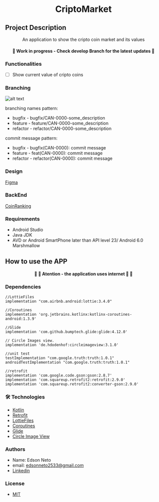 <h1 align="center">CriptoMarket</h1>



## Project Description
<p align="center">An application to show the cripto coin market and its values</p>


<h4 align="center"> 
	🚧   Work in progress - Check develop Branch for the latest updates  🚧
</h4>


### Functionalities

- [ ] Show current value of cripto coins

### Branching

![alt text](https://user-images.githubusercontent.com/79104686/158034889-86902ca9-de90-4199-bc97-0659a4759066.png)

branching names pattern:
- bugfix - bugfix/CAN-0000-some_description
- feature - feature/CAN-0000-some_description
- refactor - refactor/CAN-0000-some_description

commit message pattern:
- bugfix - bugfix(CAN-0000): commit message
- feature - feat(CAN-0000): commit message
- refactor - refactor(CAN-0000): commit message

### Design

[Figma](https://www.figma.com/file/uWe8yjysaIOMgdM58oW0FQ/Crypto-Trading-Application-UI-Kit-(Community)?node-id=146%3A10)

### BackEnd

[CoinRanking](https://developers.coinranking.com/api/documentation/coins)

### Requirements 

- Android Studio
- Java JDK
- AVD or Android SmartPhone later than API level 23/ Android 6.0 Marshmallow

## How to use the APP
<h4 align="center"> 
	🚧 🚨  Atention - the application uses internet 🚨 🚧 
</h4>



### Dependencies 
    
    //LottieFiles
    implementation "com.airbnb.android:lottie:3.4.0"

    //Coroutines
    implementation 'org.jetbrains.kotlinx:kotlinx-coroutines-android:1.3.9'

    //Glide
    implementation 'com.github.bumptech.glide:glide:4.12.0'

    // Circle Images view.
    implementation 'de.hdodenhof:circleimageview:3.1.0'

    //unit test
    testImplementation "com.google.truth:truth:1.0.1"
    androidTestImplementation "com.google.truth:truth:1.0.1"

    //retrofit
    implementation 'com.google.code.gson:gson:2.8.7'
    implementation 'com.squareup.retrofit2:retrofit:2.9.0'
    implementation 'com.squareup.retrofit2:converter-gson:2.9.0'


### 🛠 Technologies 

- [Kotlin](https://kotlinlang.org)
- [Retrofit](https://square.github.io/retrofit/) 
- [LottieFiles](https://lottiefiles.com)
- [Coroutines](https://kotlinlang.org/docs/coroutines-overview.html)
- [Glide](https://github.com/bumptech/glide)
- [Circle Image View](https://github.com/hdodenhof/CircleImageView)

### Authors
- Name: Edson Neto
- email: edsonneto2533@gmail.com
- [Linkedin](https://www.linkedin.com/in/edson-neto-55779b167/)


### License 
- [MIT](https://github.com/KdMeuDinSerasa/kdmeudinAppFinal/blob/main/License)




